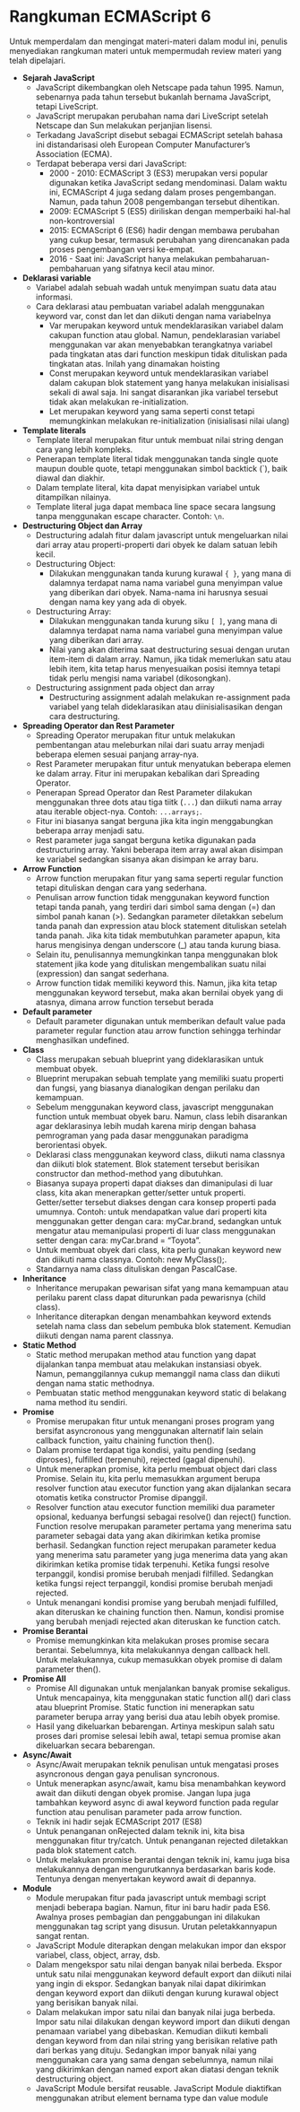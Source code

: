 # Rangkuman ECMAScript 6

Untuk memperdalam dan mengingat materi-materi dalam modul ini, penulis menyediakan rangkuman materi untuk mempermudah review materi yang telah dipelajari.

- **Sejarah JavaScript**
  - JavaScript dikembangkan oleh Netscape pada tahun 1995. Namun, sebenarnya pada tahun tersebut bukanlah bernama JavaScript, tetapi LiveScript.
  - JavaScript merupakan perubahan nama dari LiveScript setelah Netscape dan Sun melakukan perjanjian lisensi.
  - Terkadang JavaScript disebut sebagai ECMAScript setelah bahasa ini distandarisasi oleh European Computer Manufacturer’s Association (ECMA).
  - Terdapat beberapa versi dari JavaScript:
    - 2000 - 2010: ECMAScript 3 (ES3) merupakan versi popular digunakan ketika JavaScript sedang mendominasi. Dalam waktu ini, ECMAScript 4 juga sedang dalam proses pengembangan. Namun, pada tahun 2008 pengembangan tersebut dihentikan.
    - 2009: ECMAScript 5 (ES5) diriliskan dengan memperbaiki hal-hal non-kontroversial
    - 2015: ECMAScript 6 (ES6) hadir dengan membawa perubahan yang cukup besar, termasuk perubahan yang direncanakan pada proses pengembangan versi ke-empat.
    - 2016 - Saat ini: JavaScript hanya melakukan pembaharuan-pembaharuan yang sifatnya kecil atau minor.
- **Deklarasi variable**
  - Variabel adalah sebuah wadah untuk menyimpan suatu data atau informasi.
  - Cara deklarasi atau pembuatan variabel adalah menggunakan keyword var, const dan let dan diikuti dengan nama variabelnya
    - Var merupakan keyword untuk mendeklarasikan variabel dalam cakupan function atau global. Namun, pendeklarasian variabel menggunakan var akan menyebabkan terangkatnya variabel pada tingkatan atas dari function meskipun tidak dituliskan pada tingkatan atas. Inilah yang dinamakan hoisting
    - Const merupakan keyword untuk mendeklarasikan variabel dalam cakupan blok statement yang hanya melakukan inisialisasi sekali di awal saja. Ini sangat disarankan jika variabel tersebut tidak akan melakukan re-initialization.
    - Let merupakan keyword yang sama seperti const tetapi memungkinkan melakukan re-initialization (inisialisasi nilai ulang)
- **Template literals**
  - Template literal merupakan fitur untuk membuat nilai string dengan cara yang lebih kompleks.
  - Penerapan template literal tidak menggunakan tanda single quote maupun double quote, tetapi menggunakan simbol backtick (`), baik diawal dan diakhir.
  - Dalam template literal, kita dapat menyisipkan variabel untuk ditampilkan nilainya.
  - Template literal juga dapat membaca line space secara langsung tanpa menggunakan escape character. Contoh: `\n`.
- **Destructuring Object dan Array**
  - Destructuring adalah fitur dalam javascript untuk mengeluarkan nilai dari array atau properti-properti dari obyek ke dalam satuan lebih kecil.
  - Destructuring Object:
    - Dilakukan menggunakan tanda kurung kurawal `{ }`, yang mana di dalamnya terdapat nama nama variabel guna menyimpan value yang diberikan dari obyek. Nama-nama ini harusnya sesuai dengan nama key yang ada di obyek.
  - Destructuring Array:
    - Dilakukan menggunakan tanda kurung siku `[ ]`, yang mana di dalamnya terdapat nama nama variabel guna menyimpan value yang diberikan dari array.
    - Nilai yang akan diterima saat destructuring sesuai dengan urutan item-item di dalam array. Namun, jika tidak memerlukan satu atau lebih item, kita tetap harus menyesuaikan posisi itemnya tetapi tidak perlu mengisi nama variabel (dikosongkan).
  - Destructuring assignment pada object dan array
    - Destructuring assignment adalah melakukan re-assignment pada variabel yang telah dideklarasikan atau diinisialisasikan dengan cara destructuring.
- **Spreading Operator dan Rest Parameter**
  - Spreading Operator merupakan fitur untuk melakukan pembentangan atau meleburkan nilai dari suatu array menjadi beberapa elemen sesuai panjang array-nya.
  - Rest Parameter merupakan fitur untuk menyatukan beberapa elemen ke dalam array. Fitur ini merupakan kebalikan dari Spreading Operator.
  - Penerapan Spread Operator dan Rest Parameter dilakukan menggunakan three dots atau tiga tiitk (`...`) dan diikuti nama array atau iterable object-nya. Contoh: `...arrays;`.
  - Fitur ini biasanya sangat berguna jika kita ingin menggabungkan beberapa array menjadi satu.
  - Rest parameter juga sangat berguna ketika digunakan pada destructuring array. Yakni beberapa item array awal akan disimpan ke variabel sedangkan sisanya akan disimpan ke array baru.
- **Arrow Function**
  - Arrow function merupakan fitur yang sama seperti regular function tetapi dituliskan dengan cara yang sederhana.
  - Penulisan arrow function tidak menggunakan keyword function tetapi tanda panah, yang terdiri dari simbol sama dengan (=) dan simbol panah kanan (>). Sedangkan parameter diletakkan sebelum tanda panah dan expression atau block statement dituliskan setelah tanda panah. Jika kita tidak membutuhkan parameter apapun, kita harus mengisinya dengan underscore (\_) atau tanda kurung biasa.
  - Selain itu, penulisannya memungkinkan tanpa menggunakan blok statement jika kode yang dituliskan mengembalikan suatu nilai (expression) dan sangat sederhana.
  - Arrow function tidak memiliki keyword this. Namun, jika kita tetap menggunakan keyword tersebut, maka akan bernilai obyek yang di atasnya, dimana arrow function tersebut berada
- **Default parameter**
  - Default parameter digunakan untuk memberikan default value pada parameter regular function atau arrow function sehingga terhindar menghasilkan undefined.
- **Class**
  - Class merupakan sebuah blueprint yang dideklarasikan untuk membuat obyek.
  - Blueprint merupakan sebuah template yang memiliki suatu properti dan fungsi, yang biasanya dianalogikan dengan perilaku dan kemampuan.
  - Sebelum menggunakan keyword class, javascript menggunakan function untuk membuat obyek baru. Namun, class lebih disarankan agar deklarasinya lebih mudah karena mirip dengan bahasa pemrograman yang pada dasar menggunakan paradigma berorientasi obyek.
  - Deklarasi class menggunakan keyword class, diikuti nama classnya dan diikuti blok statement. Blok statement tersebut berisikan constructor dan method-method yang dibutuhkan.
  - Biasanya supaya properti dapat diakses dan dimanipulasi di luar class, kita akan menerapkan getter/setter untuk properti. Getter/setter tersebut diakses dengan cara konsep properti pada umumnya. Contoh: untuk mendapatkan value dari properti kita menggunakan getter dengan cara: myCar.brand, sedangkan untuk mengatur atau memanipulasi properti di luar class menggunakan setter dengan cara: myCar.brand = “Toyota”.
  - Untuk membuat obyek dari class, kita perlu gunakan keyword new dan diikuti nama classnya. Contoh: new MyClass();.
  - Standarnya nama class dituliskan dengan PascalCase.
- **Inheritance**
  - Inheritance merupakan pewarisan sifat yang mana kemampuan atau perilaku parent class dapat diturunkan pada pewarisnya (child class).
  - Inheritance diterapkan dengan menambahkan keyword extends setelah nama class dan sebelum pembuka blok statement. Kemudian diikuti dengan nama parent classnya.
- **Static Method**
  - Static method merupakan method atau function yang dapat dijalankan tanpa membuat atau melakukan instansiasi obyek. Namun, pemanggilannya cukup memanggil nama class dan diikuti dengan nama static methodnya.
  - Pembuatan static method menggunakan keyword static di belakang nama method itu sendiri.
- **Promise**
  - Promise merupakan fitur untuk menangani proses program yang bersifat asyncronous yang menggunakan alternatif lain selain callback function, yaitu chaining function then().
  - Dalam promise terdapat tiga kondisi, yaitu pending (sedang diproses), fulfilled (terpenuhi), rejected (gagal dipenuhi).
  - Untuk menerapkan promise, kita perlu membuat object dari class Promise. Selain itu, kita perlu memasukkan argument berupa resolver function atau executor function yang akan dijalankan secara otomatis ketika constructor Promise dipanggil.
  - Resolver function atau executor function memiliki dua parameter opsional, keduanya berfungsi sebagai resolve() dan reject() function. Function resolve merupakan parameter pertama yang menerima satu parameter sebagai data yang akan dikirimkan ketika promise berhasil. Sedangkan function reject merupakan parameter kedua yang menerima satu parameter yang juga menerima data yang akan dikirimkan ketika promise tidak terpenuhi. Ketika fungsi resolve terpanggil, kondisi promise berubah menjadi filfilled. Sedangkan ketika fungsi reject terpanggil, kondisi promise berubah menjadi rejected.
  - Untuk menangani kondisi promise yang berubah menjadi fulfilled, akan diteruskan ke chaining function then. Namun, kondisi promise yang berubah menjadi rejected akan diteruskan ke function catch.
- **Promise Berantai**
  - Promise memungkinkan kita melakukan proses promise secara berantai. Sebelumnya, kita melakukannya dengan callback hell. Untuk melakukannya, cukup memasukkan obyek promise di dalam parameter then().
- **Promise All**
  - Promise All digunakan untuk menjalankan banyak promise sekaligus. Untuk mencapainya, kita menggunakan static function all() dari class atau blueprint Promise. Static function ini menerapkan satu parameter berupa array yang berisi dua atau lebih obyek promise.
  - Hasil yang dikeluarkan bebarengan. Artinya meskipun salah satu proses dari promise selesai lebih awal, tetapi semua promise akan dikeluarkan secara bebarengan.
- **Async/Await**
  - Async/Await merupakan teknik penulisan untuk mengatasi proses asyncronous dengan gaya penulisan syncronous.
  - Untuk menerapkan async/await, kamu bisa menambahkan keyword await dan diikuti dengan obyek promise. Jangan lupa juga tambahkan keyword async di awal keyword function pada regular function atau penulisan parameter pada arrow function.
  - Teknik ini hadir sejak ECMAScript 2017 (ES8)
  - Untuk penanganan onRejected dalam teknik ini, kita bisa menggunakan fitur try/catch. Untuk penanganan rejected diletakkan pada blok statement catch.
  - Untuk melakukan promise berantai dengan teknik ini, kamu juga bisa melakukannya dengan mengurutkannya berdasarkan baris kode. Tentunya dengan menyertakan keyword await di depannya.
- **Module**
  - Module merupakan fitur pada javascript untuk membagi script menjadi beberapa bagian. Namun, fitur ini baru hadir pada ES6. Awalnya proses pembagian dan penggabungan ini dilakukan menggunakan tag script yang disusun. Urutan peletakkannyapun sangat rentan.
  - JavaScript Module diterapkan dengan melakukan impor dan ekspor variabel, class, object, array, dsb.
  - Dalam mengekspor satu nilai dengan banyak nilai berbeda. Ekspor untuk satu nilai menggunakan keyword default export dan diikuti nilai yang ingin di ekspor. Sedangkan banyak nilai dapat dikirimkan dengan keyword export dan diikuti dengan kurung kurawal object yang berisikan banyak nilai.
  - Dalam melakukan impor satu nilai dan banyak nilai juga berbeda. Impor satu nilai dilakukan dengan keyword import dan diikuti dengan penamaan variabel yang dibebaskan. Kemudian diikuti kembali dengan keyword from dan nilai string yang berisikan relative path dari berkas yang dituju. Sedangkan impor banyak nilai yang menggunakan cara yang sama dengan sebelumnya, namun nilai yang dikirimkan dengan named export akan diatasi dengan teknik destructuring object.
  - JavaScript Module bersifat reusable.
    JavaScript Module diaktifkan menggunakan atribut element bernama type dan value module
